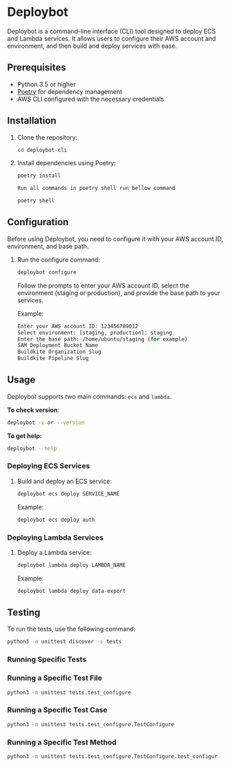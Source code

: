 # Deploybot

Deploybot is a command-line interface (CLI) tool designed to deploy ECS and Lambda services. It allows users to configure their AWS account and environment, and then build and deploy services with ease.

## Prerequisites

* Python 3.5 or higher
* [Poetry](https://python-poetry.org/) for dependency management
* AWS CLI configured with the necessary credentials

## Installation











1. Clone the repository:

   ```bash
   cd deploybot-cli
   ```
2. Install dependencies using Poetry:

   ```bash
   poetry install
   
   Run all commands in poetry shell run bellow command
   
   poetry shell
   ```

## Configuration

Before using Deploybot, you need to configure it with your AWS account ID, environment, and base path.




1. Run the configure command:

   ```bash
   deploybot configure
   
   ```

   Follow the prompts to enter your AWS account ID, select the environment (staging or production), and provide the base path to your services.

   Example:

   ```bash
   Enter your AWS account ID: 123456789012
   Select environment: [staging, production]: staging
   Enter the base path: /home/ubuntu/staging (for example)
   SAM Deployment Bucket Name
   Buildkite Organization Slug
   Buildkite Pipeline Slug
   ```

## Usage

Deploybot supports two main commands: `ecs` and `lambda`.

**To check version**:

```bash
deploybot -v or --version
```

**To get help:**

```bash
deploybot --help
```

### Deploying ECS Services





1. Build and deploy an ECS service:

   ```bash
   deploybot ecs deploy SERVICE_NAME
   ```

   Example:

   ```bash
   deploybot ecs deploy auth
   ```

### Deploying Lambda Services





1. Deploy a Lambda service:

   ```bash
   deploybot lambda deploy LAMBDA_NAME
   ```

   Example:

   ```bash
   deploybot lambda deploy data-export
   ```


## Testing

To run the tests, use the following command:

```bash
python3 -m unittest discover -s tests
```

### Running Specific Tests

### Running a Specific Test File

```bash
python3 -m unittest tests.test_configure
```

### Running a Specific Test Case

```bash
python3 -m unittest tests.test_configure.TestConfigure
```

### Running a Specific Test Method

```bash
python3 -m unittest tests.test_configure.TestConfigure.test_configur
```


